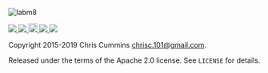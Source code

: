 ![labm8](https://raw.github.com/ChrisCummins/labm8/master/labm8/labm8.jpg)

<a href="https://github.com/ChrisCummins/labm8">
  <img src="https://pepy.tech/badge/labm8">
</a>
<a href="https://github.com/ChrisCummins/labm8">
  <img src="https://pepy.tech/badge/labm8/month">
</a>
<a href="https://badge.fury.io/py/labm8">
    <img src="https://badge.fury.io/py/labm8.svg" alt="PyPI version" height="18">
</a>
<a href="https://tldrlegal.com/license/apache-license-2.0-(apache-2.0)">
  <img src="https://img.shields.io/badge/license-Apache%202.0-blue.svg?style=flat">
</a>
<a href="https://travis-ci.org/ChrisCummins/labm8">
  <img src="https://travis-ci.org/ChrisCummins/labm8.svg?branch=master">
</a>

Copyright 2015-2019 Chris Cummins <chrisc.101@gmail.com>.

Released under the terms of the Apache 2.0 license. See
`LICENSE` for details.
